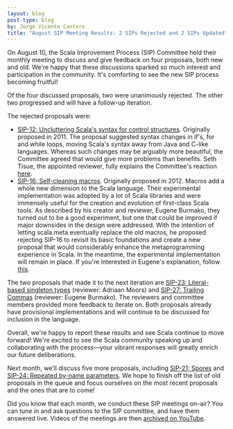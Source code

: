 ```yaml
---
layout: blog
post-type: blog
by: Jorge Vicente Cantero
title: "August SIP Meeting Results: 2 SIPs Rejected and 2 SIPs Updated"
---
```


On August 10, the Scala Improvement Process (SIP) Committee held
their monthly meeting to discuss and give feedback on four proposals,
both new and old. We're happy that these discussions sparked so much
interest and participation in the community. It's comforting to see the
new SIP process becoming fruitful!

Of the four discussed proposals, two were unanimously rejected.
The other two progressed and will have a follow-up iteration.

The rejected proposals were:

-   [SIP-12: Uncluttering Scala's syntax for control structures](https://www.google.com/url?q=http://docs.scala-lang.org/sips/pending/uncluttering-control.html&sa=D&ust=1471267730820000&usg=AFQjCNG3DYLvNqYpPCoHtaiW1hXOdhug7Q).
    Originally proposed in 2011. The proposal suggested syntax changes
    in if's, for and while loops, moving Scala's syntax away from Java
    and C-like languages. Whereas such changes may be arguably more
    beautiful, the Committee agreed that would give more problems
    than benefits. Seth Tisue, the appointed reviewer, fully explains
    the Committee's reaction [here](https://www.google.com/url?q=https://github.com/scala/scala.github.com/issues/555&sa=D&ust=1471267730820000&usg=AFQjCNG4JGI1cZHNDsaDTVyOQvtWmfU6fw).
-   [SIP-16: Self-cleaning macros](https://www.google.com/url?q=http://docs.scala-lang.org/sips/pending/self-cleaning-macros.html&sa=D&ust=1471267730821000&usg=AFQjCNFWboX_S1u5YHQR0NpRBnnebTYWGw).
    Originally proposed in 2012. Macros add a whole new dimension to the
    Scala language. Their experimental implementation was adopted by a
    lot of Scala libraries and were immensely useful for the creation
    and evolution of first-class Scala tools. As described by his
    creator and reviewer, Eugene Burmako, they turned out to be a good
    experiment, but one that could be improved if major downsides in the
    design were addressed. With the intention of letting scala.meta
    eventually replace the old macros, he proposed rejecting SIP-16 to
    revisit its basic foundations and create a new proposal that would
    considerably enhance the metaprogramming experience in Scala. In the
    meantime, the experimental implementation will remain in place. If
    you're interested in Eugene's explanation, follow [this](https://www.google.com/url?q=https://github.com/scala/scala.github.com/pull/57&sa=D&ust=1471267730822000&usg=AFQjCNH6qjT0FtFJzEAEI-VQoMgDYJFnNw).

The two proposals that made it to the next iteration are
[SIP-23: Literal-based singleton types](https://www.google.com/url?q=http://docs.scala-lang.org/sips/pending/42.type.html&sa=D&ust=1471267730823000&usg=AFQjCNF90th1pN8-gyB7P22ncN_Ub66CWQ) (reviewer:
Adriaan Moors) and [SIP-27: Trailing
Commas](https://www.google.com/url?q=https://github.com/scala/scala.github.com/pull/533%23issuecomment-239422098&sa=D&ust=1471267730823000&usg=AFQjCNGsyp_hsiXJrICtFf97TDPIPRD0kg) (reviewer:
Eugene Burmako). The reviewers and committee members provided more feedback to
iterate on. Both proposals already have
provisional implementations and will continue to be discussed for
inclusion in the language.

Overall, we're happy to report these results and see Scala
continue to move forward! We're excited to see the Scala community
speaking up and collaborating with the process—your vibrant
responses will greatly enrich our future deliberations.

Next month, we’ll discuss five more proposals, including
[SIP-21: Spores](https://www.google.com/url?q=http://docs.scala-lang.org/sips/pending/spores.html&sa=D&ust=1471267730824000&usg=AFQjCNFlCctwJBwDf4bnV60GLv99KUM9pw) and
[SIP-24: Repeated by-name
parameters](https://www.google.com/url?q=http://docs.scala-lang.org/sips/pending/repeated-byname.html&sa=D&ust=1471267730825000&usg=AFQjCNEO61d_W_BiBOiLunpO6tFN7ObmHw).
We hope to finish off the list of old proposals in the queue and focus
ourselves on the most recent proposals and the ones that are to
come!

Did you know that each month, we conduct these SIP meetings
on-air? You can tune in and ask questions to the SIP committee, and have
them answered live. Videos of the meetings are then [archived on
YouTube](https://www.google.com/url?q=https://plus.google.com/%2BScalaProcess/posts&sa=D&ust=1471267730825000&usg=AFQjCNHPeEpKuqg2APBcuXU7T_l4u2PTnA).
